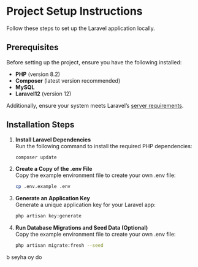 # Project Setup Instructions

Follow these steps to set up the Laravel application locally.

## Prerequisites

Before setting up the project, ensure you have the following installed:
- **PHP** (version 8.2)
- **Composer** (latest version recommended)
- **MySQL**
- **Laravel12** (version 12)

Additionally, ensure your system meets Laravel’s [server requirements](https://laravel.com/docs/11.x/deployment#server-requirements).


## Installation Steps

1. **Install Laravel Dependencies**  
   Run the following command to install the required PHP dependencies:  
   ```bash
   composer update

2. **Create a Copy of the .env File**  
   Copy the example environment file to create your own .env file:  
   ```bash
   cp .env.example .env

3. **Generate an Application Key**  
   Generate a unique application key for your Laravel app: 
   ```bash
   php artisan key:generate

4. **Run Database Migrations and Seed Data (Optional)**  
   Copy the example environment file to create your own .env file:  
   ```bash
   php artisan migrate:fresh --seed
b seyha oy do
